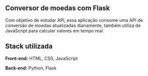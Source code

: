 ## Conversor de moedas com Flask

Com objetivo de estudar API, essa aplicação consome uma API de conversão de moedas atualizadas diariamente, também utiliza de JavaScript para calcular valores em tempo real.


## Stack utilizada

**Front-end:** HTML, CSS, JavaScript

**Back-end:** Python, Flask
